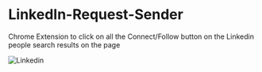 # LinkedIn-Request-Sender
Chrome Extension to click on all the Connect/Follow button on the Linkedin people search results on the page

![Linkedin](https://user-images.githubusercontent.com/16506904/225094369-10cb42e9-078e-4f6d-9cfb-74ef535360a4.gif)

